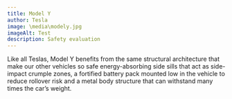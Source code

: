 ```yaml
---
title: Model Y
author: Tesla
image: \media\modely.jpg
imageAlt: Test
description: Safety evaluation
---
```


Like all Teslas, Model Y benefits from the same structural
architecture that make our other vehicles so safe energy-absorbing
side sills that act as side-impact crumple zones, a fortified battery
pack mounted low in the vehicle to reduce rollover risk and a metal
body structure that can withstand many times the car’s weight.
